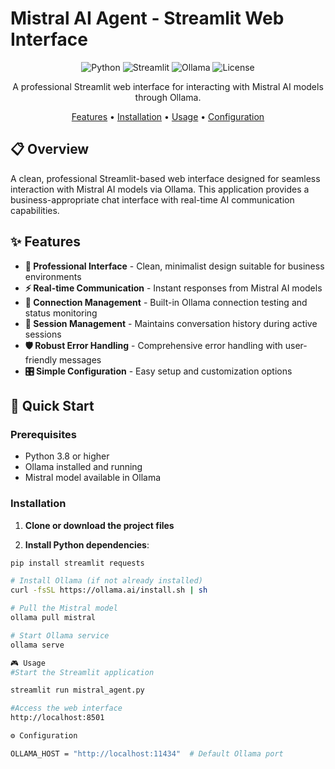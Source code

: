 # Mistral AI Agent - Streamlit Web Interface

<div align="center">

![Python](https://img.shields.io/badge/Python-3.8%2B-blue)
![Streamlit](https://img.shields.io/badge/Streamlit-1.28%2B-red)
![Ollama](https://img.shields.io/badge/Ollama-Latest-orange)
![License](https://img.shields.io/badge/License-MIT-green)

A professional Streamlit web interface for interacting with Mistral AI models through Ollama.

[Features](#features) • [Installation](#installation) • [Usage](#usage) • [Configuration](#configuration)

</div>

## 📋 Overview

A clean, professional Streamlit-based web interface designed for seamless interaction with Mistral AI models via Ollama. This application provides a business-appropriate chat interface with real-time AI communication capabilities.

## ✨ Features

- **🤖 Professional Interface** - Clean, minimalist design suitable for business environments
- **⚡ Real-time Communication** - Instant responses from Mistral AI models
- **🔗 Connection Management** - Built-in Ollama connection testing and status monitoring
- **💬 Session Management** - Maintains conversation history during active sessions
- **🛡️ Robust Error Handling** - Comprehensive error handling with user-friendly messages
- **🎛️ Simple Configuration** - Easy setup and customization options

## 🚀 Quick Start

### Prerequisites

- Python 3.8 or higher
- Ollama installed and running
- Mistral model available in Ollama

### Installation

1. **Clone or download the project files**

2. **Install Python dependencies**:
```bash
pip install streamlit requests

# Install Ollama (if not already installed)
curl -fsSL https://ollama.ai/install.sh | sh

# Pull the Mistral model
ollama pull mistral

# Start Ollama service
ollama serve

🎮 Usage
#Start the Streamlit application

streamlit run mistral_agent.py

#Access the web interface
http://localhost:8501

⚙️ Configuration

OLLAMA_HOST = "http://localhost:11434"  # Default Ollama port



